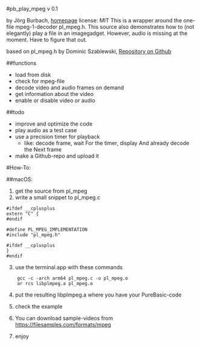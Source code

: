 #pb_play_mpeg v 0.1

by Jörg Burbach, [homepage](https://joerg-burbach.de)
license: MIT
This is a wrapper around the one-file mpeg-1-decoder pl_mpeg.h. This source also demonstrates how to (not elegantly) play a file in an imagegadget. However, audio is missing at the moment. Have to figure that out.

based on pl_mpeg.h by Dominic Szablewski, [Repository on Github](https://github.com/phoboslab/pl_mpeg)

##functions
- load from disk
- check for mpeg-file
- decode video and audio frames on demand
- get information about the video
- enable or disable video or audio

##todo
- improve and optimize the code
- play audio as a test case
- use a precision timer for playback
  - like: decode frame, wait For the timer, display And already decode the Next frame
- make a Github-repo and upload it


#How-To:

##macOS:
1. get the source from pl_mpeg
2. write a small snippet to pl_mpeg.c

```
#ifdef __cplusplus
extern "C" {
#endif

#define PL_MPEG_IMPLEMENTATION
#include "pl_mpeg.h"

#ifdef __cplusplus
}
#endif
```

3. use the terminal.app with these commands
```
	gcc -c -arch arm64 pl_mpeg.c -o pl_mpeg.o
	ar rcs libplmpeg.a pl_mpeg.o
```
	
4. put the resulting libplmpeg.a where you have your PureBasic-code

5. check the example

6. You can download sample-videos from https://filesamples.com/formats/mpeg

7. enjoy
